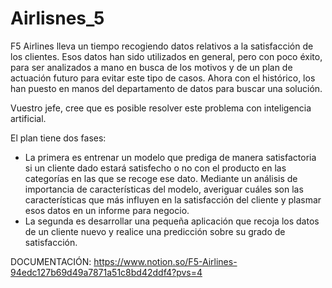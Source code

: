 # Airlisnes_5
F5 Airlines lleva un tiempo recogiendo datos relativos a la satisfacción de los clientes. Esos datos han sido utilizados en general, pero con poco éxito, para ser analizados a mano en busca de los motivos y de un plan de actuación futuro para evitar este tipo de casos. Ahora con el histórico, los han puesto en manos del departamento de datos para buscar una solución.

Vuestro jefe, cree que es posible resolver este problema con inteligencia artificial.  

El plan tiene dos fases:
- La primera es entrenar un modelo que prediga de manera satisfactoria si un cliente dado estará satisfecho o no con el producto en las categorías en las que se recoge ese dato. Mediante un análisis de importancia de características del modelo, averiguar cuáles son las características que más influyen en la satisfacción del cliente y plasmar esos datos en un informe para negocio.
- La segunda es desarrollar una pequeña aplicación que recoja los datos de un cliente nuevo y realice una predicción sobre su grado de satisfacción.

DOCUMENTACIÓN:
 https://www.notion.so/F5-Airlines-94edc127b69d49a7871a51c8bd42ddf4?pvs=4
